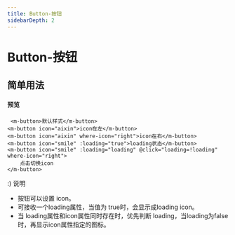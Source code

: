 ```yaml
---
title: Button-按钮
sidebarDepth: 2
---
```


# Button-按钮

## 简单用法

#### 预览
####

<button-demo></button-demo>

```html{1}
 <m-button>默认样式</m-button>
<m-button icon="aixin">icon在左</m-button>
<m-button icon="aixin" where-icon="right">icon在右</m-button>
<m-button icon="smile" :loading="true">loading状态</m-button>
<m-button icon="smile" :loading="loading" @click="loading=!loading" where-icon="right">
    点击切换icon
</m-button>
```
:) 说明 
+ 按钮可以设置 icon。 
+ 可接收一个loading属性，当值为 true时，会显示成loading icon。 
+ 当 loading属性和icon属性同时存在时，优先判断 loading，当loading为false时，再显示icon属性指定的图标。